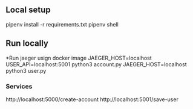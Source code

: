 ## Local setup
pipenv install -r requirements.txt
pipenv shell

## Run locally
*Run jaeger usign docker image
JAEGER_HOST=localhost USER_API=localhost:5001 python3 account.py
JAEGER_HOST=localhost python3 user.py

### Services
http://localhost:5000/create-account
http://localhost:5001/save-user